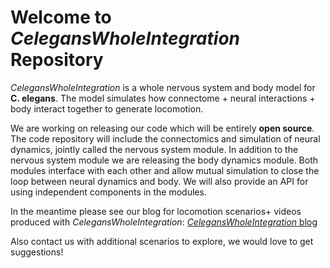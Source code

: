 # Welcome to _CelegansWholeIntegration_ Repository

_CelegansWholeIntegration_ is a whole nervous system and body model for **C. elegans**. The model simulates how connectome + neural interactions + body interact together to generate locomotion. 

We are working on releasing our code which will be entirely **open source**. The code repository will include the connectomics and simulation of neural dynamics, jointly called the nervous system module. In addition to the nervous system module we are releasing the body dynamics module. Both modules interface with each other and allow mutual simulation to close the loop between neural dynamics and body. We will also provide an API for using independent components in the modules.

In the meantime please see our blog for locomotion scenarios+ videos produced with _CelegansWholeIntegration_:
[_CelegansWholeIntegration_ blog](https://shlizee.github.io/CelegansWholeIntegration/)  

Also contact us with additional scenarios to explore, we would love to get suggestions!


